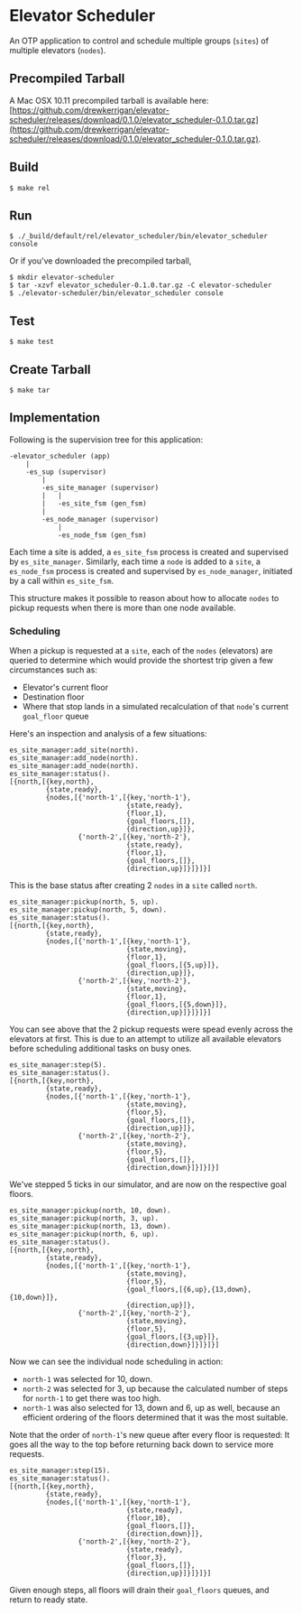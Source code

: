 # Elevator Scheduler

An OTP application to control and schedule multiple groups (`sites`) of multiple elevators (`nodes`).

## Precompiled Tarball

A Mac OSX 10.11 precompiled tarball is available here: [https://github.com/drewkerrigan/elevator-scheduler/releases/download/0.1.0/elevator_scheduler-0.1.0.tar.gz](https://github.com/drewkerrigan/elevator-scheduler/releases/download/0.1.0/elevator_scheduler-0.1.0.tar.gz).

## Build

    $ make rel
    
## Run

    $ ./_build/default/rel/elevator_scheduler/bin/elevator_scheduler console

Or if you've downloaded the precompiled tarball,

    $ mkdir elevator-scheduler
    $ tar -xzvf elevator_scheduler-0.1.0.tar.gz -C elevator-scheduler
    $ ./elevator-scheduler/bin/elevator_scheduler console
    
## Test

    $ make test
    
## Create Tarball
    
    $ make tar
    
## Implementation

Following is the supervision tree for this application:

    -elevator_scheduler (app)
        |
        -es_sup (supervisor)
            |
            -es_site_manager (supervisor)
            |   |
            |   -es_site_fsm (gen_fsm)
            |
            -es_node_manager (supervisor)
                |
                -es_node_fsm (gen_fsm)
                
Each time a site is added, a `es_site_fsm` process is created and supervised by `es_site_manager`. Similarly,
each time a `node` is added to a `site`, a `es_node_fsm` process is created and supervised by `es_node_manager`, 
initiated by a call within `es_site_fsm`.

This structure makes it possible to reason about how to allocate `nodes` to pickup requests when there is more 
than one node available.

### Scheduling
    
When a pickup is requested at a `site`, each of the `nodes` (elevators) are 
queried to determine which would provide the shortest trip given a few circumstances such as:

* Elevator's current floor
* Destination floor
* Where that stop lands in a simulated recalculation of that `node`'s current `goal_floor` queue

Here's an inspection and analysis of a few situations:

```
es_site_manager:add_site(north).
es_site_manager:add_node(north).
es_site_manager:add_node(north).
es_site_manager:status().
[{north,[{key,north},
         {state,ready},
         {nodes,[{'north-1',[{key,'north-1'},
                             {state,ready},
                             {floor,1},
                             {goal_floors,[]},
                             {direction,up}]},
                 {'north-2',[{key,'north-2'},
                             {state,ready},
                             {floor,1},
                             {goal_floors,[]},
                             {direction,up}]}]}]}]
```

This is the base status after creating 2 `nodes` in a `site` called `north`.

```
es_site_manager:pickup(north, 5, up).
es_site_manager:pickup(north, 5, down).
es_site_manager:status().
[{north,[{key,north},
         {state,ready},
         {nodes,[{'north-1',[{key,'north-1'},
                             {state,moving},
                             {floor,1},
                             {goal_floors,[{5,up}]},
                             {direction,up}]},
                 {'north-2',[{key,'north-2'},
                             {state,moving},
                             {floor,1},
                             {goal_floors,[{5,down}]},
                             {direction,up}]}]}]}]
```

You can see above that the 2 pickup requests were spead evenly across the elevators at first.
This is due to an attempt to utilize all available elevators before scheduling additional tasks on busy ones.

```
es_site_manager:step(5).
es_site_manager:status().
[{north,[{key,north},
         {state,ready},
         {nodes,[{'north-1',[{key,'north-1'},
                             {state,moving},
                             {floor,5},
                             {goal_floors,[]},
                             {direction,up}]},
                 {'north-2',[{key,'north-2'},
                             {state,moving},
                             {floor,5},
                             {goal_floors,[]},
                             {direction,down}]}]}]}]
```

We've stepped 5 ticks in our simulator, and are now on the respective goal floors.

```
es_site_manager:pickup(north, 10, down).
es_site_manager:pickup(north, 3, up).
es_site_manager:pickup(north, 13, down).
es_site_manager:pickup(north, 6, up).
es_site_manager:status().
[{north,[{key,north},
         {state,ready},
         {nodes,[{'north-1',[{key,'north-1'},
                             {state,moving},
                             {floor,5},
                             {goal_floors,[{6,up},{13,down},{10,down}]},
                             {direction,up}]},
                 {'north-2',[{key,'north-2'},
                             {state,moving},
                             {floor,5},
                             {goal_floors,[{3,up}]},
                             {direction,down}]}]}]}]
```

Now we can see the individual node scheduling in action: 

* `north-1` was selected for 10, down.
* `north-2` was selected for 3, up because the calculated number of steps for `north-1` to get there was too high.
* `north-1` was also selected for 13, down and 6, up as well, because an efficient ordering of the floors determined that
it was the most suitable.

Note that the order of `north-1`'s new queue after every floor is requested: It goes all the way to the top before returning back down to service more requests.

```
es_site_manager:step(15).
es_site_manager:status().
[{north,[{key,north},
         {state,ready},
         {nodes,[{'north-1',[{key,'north-1'},
                             {state,ready},
                             {floor,10},
                             {goal_floors,[]},
                             {direction,down}]},
                 {'north-2',[{key,'north-2'},
                             {state,ready},
                             {floor,3},
                             {goal_floors,[]},
                             {direction,up}]}]}]}]
```

Given enough steps, all floors will drain their `goal_floors` queues, and return to ready state.
